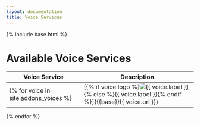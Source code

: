 ```yaml
---
layout: documentation
title: Voice Services
---
```


{% include base.html %}

# Available Voice Services

| Voice Service | Description |
|---------------|-------------|
{% for voice in site.addons_voices %}| [{% if voice.logo %}<img class="logo" src="{{base}}/{{voice.logo}}" title="{{ voice.label }}" alt="{{ voice.label }}" />{% else %}{{ voice.label }}{% endif %}]({{base}}{{ voice.url }}) | {{ voice.description }} |
{% endfor %}
